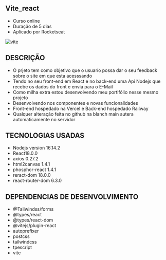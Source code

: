## Vite_react
+ Curso online 
+ Duração de 5 dias
+ Aplicado por Rocketseat

![vite](https://user-images.githubusercontent.com/69020659/170884231-ee589935-d4a0-47be-a142-8ddfdd7d518e.png)

## DESCRIÇÃO
+ O prjeto tem como objetivo que o  usuarío possa dar o seu feedback sobre o site em que esta acesssando
+ Tendo no seu front-end em React e no back-end uma Api Nodejs que recebe os dados do front e envia para o E-Mail
+ Como milha extra estou desenvolvendo meu portifólio nesse mesmo projeto
+ Desenvolvendo nos componentes e novas funcionalidades
+ Front-end hospedado na Vercel e Back-end hospedado Railway
+ Qualquer alteração feita no github na blanch main autera automaticamente no servidor

## TECNOLOGIAS USADAS
+ Nodejs version 16.14.2
+ React18.0.0
+ axios 0.27.2
+ html2canvas 1.4.1
+ phosphor-react 1.4.1
+ reract-dom 18.0.0
+ react-router-dom 6.3.0
## DEPENDENCIAS DE DESENVOLVIMENTO
+ @Tailwindss/forms
+ @types/react
+ @types/react-dom
+ @vitejs/plugin-react
+ autoprefixer
+ postcss
+ tailwindcss
+ tpescript
+ vite
 
 ##
